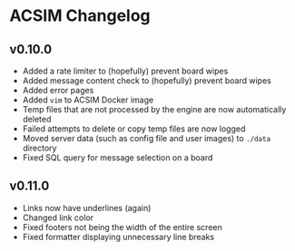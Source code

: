# ACSIM Changelog

## v0.10.0

- Added a rate limiter to (hopefully) prevent board wipes
- Added message content check to (hopefully) prevent board wipes
- Added error pages
- Added `vim` to ACSIM Docker image
- Temp files that are not processed by the engine are now automatically deleted
- Failed attempts to delete or copy temp files are now logged
- Moved server data (such as config file and user images) to `./data` directory
- Fixed SQL query for message selection on a board

## v0.11.0

- Links now have underlines (again)
- Changed link color
- Fixed footers not being the width of the entire screen
- Fixed formatter displaying unnecessary line breaks
